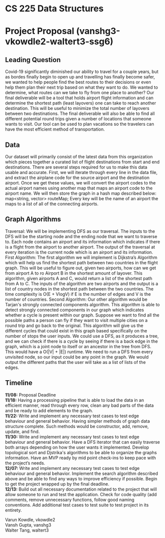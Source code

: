# CS 225 Data Structures

# Project Proposal (vanshg3-vkowdle2-waltert3-ssg6)

## Leading Question
Covid-19 significantly diminished our ability to travel for a couple years, but as bordes finally begin to open up and travelling has finally become safer, we wanted to help people find the best routes to their decisions or even help them plan their next trip based on what they want to do. We wanted to determine, what routes can we take to fly from one place to another? Our final deliverable will be a tool that holds airport flight information and can determine the shortest path (least layovers) one can take to reach another destination. This will be useful to minimize the total number of layovers between two destinations. The final deliverable will also be able to find all different potential round trips given a number of locations that someone wants to visit. Our tool can be used to plan vacations so the travelers can have the most efficient method of transportation.


## Data 
Our dataset will primarily consist of the latest data from this organization which pieces together a curated list of flight destinations from start and end destinations. There are several steps required for us to make this data usable and accurate. 
First, we will iterate through every line in the data file, and extract the airplane code for the source airport and the destination airport. Once we get these values, we will convert the airport codes to the actual airport names using another map that maps an airport code to the airport name.
We will then store the graph in a hash map described below:
map<string, vector<string>> routeMap;
Every key will be the name of an airport the maps to a list of all of the connecting airports.

## Graph Algorithms
Traversal: We will be implementing DFS as our traversal. The inputs to the DFS will be the starting node and the ending node that we want to traverse to. Each node contains an airport and its information which indicates if there is a flight from the airport to another airport. The output of the traversal at every iteration is the current node which is an airport and its information.
First Algorithm: The first algorithm we will implement is Dijkstra’s Algorithm which will help us find the shortest path between two countries in the flight graph. This will be useful to figure out, given two airports, how can we get from airport A to ro Airport B in the shortest amount of layover. This algorithm, given airports A and C, would return a list of the shortest path from A to C. The inputs of the algorithm are two airports and the output is a list of country nodes in the shortest path between the two countries. The time complexity is O(E + VlogV) if E is the number of edges and V is the number of countries. 
Second Algorithm: Our other algorithm would be Tarjan's strongly connected components algorithm. This algorithm is able to detect strongly connected components in our graph which indicates whether a cycle is present within our graph. Suppose we want to find all the possible paths a person can fly if they want to visit multiple cities on a round trip and go back to the original. This algorithm will give us the different cycles that could exist in this graph based specifically on the number of stops the user inputs. We could use a DFS, as it produces a tree, and we can check if there is a cycle by seeing if there is a back edge in the graph, which is a joint node to itself or an ancestor in the tree from DFS. This would have a O(|V| + |E|) runtime. We need to run a DFS from every unvisited node, so our input could be any point in the graph. We would output the different paths that the user will take as a list of lists of the edges.

## Timeline
**11/08:** Proposal Deadline\
**11/18:** Having a processing pipeline that is able to load the data in an efficient manner, read through every row, clean any bad parts of the data and be ready to add elements to the graph.\
**11/22:** Write and implement any necessary test cases to test edge behaviour and general behavior. Having simpler methods of graph data structure complete. Such methods would be constructor, add, remove, update, and find. \
**11/30:** Write and implement any necessary test cases to test edge behaviour and general behavior. Have a DFS iterator that can easily traverse both arrays depending on how the user wants it implemented. Develop topological sort and Djstrika's algorithms to be able to organize the graphs information. Have an MVP ready by mid point check-ins to keep pace with the project’s needs.\
**12/07:** Write and implement any necessary test cases to test edge behaviour and general behavior. Implement the search algorithm described above and be able to find any ways to improve efficiency if possible. Begin to get the project wrapped up by the final deadline.\
**12/13:** Build out all necessary documentation related to the project that will allow someone to run and test the application. Check for code quality (add comments, remove unnecessary functions, follow good naming conventions. Add additional test cases to test suite to test project in its entirety.


Varun Kowdle, vkowdle2\
Vansh Gupta, vanshg3\
Walter Tang, waltert3
